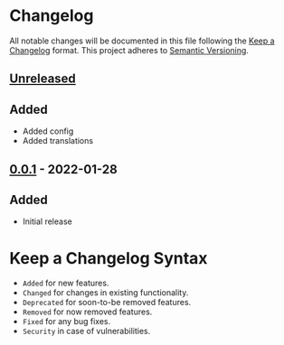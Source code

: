 # Changelog

All notable changes will be documented in this file following the [Keep a Changelog](https://keepachangelog.com/en/1.0.0/) 
format. This project adheres to [Semantic Versioning](https://semver.org/spec/v2.0.0.html).

## [Unreleased]

## Added

- Added config
- Added translations

## [0.0.1] - 2022-01-28

## Added

- Initial release

# Keep a Changelog Syntax

-   `Added` for new features.
-   `Changed` for changes in existing functionality.
-   `Deprecated` for soon-to-be removed features.
-   `Removed` for now removed features.
-   `Fixed` for any bug fixes. 
-   `Security` in case of vulnerabilities.

[Unreleased]: https://github.com/glhd/conveyor-belt/compare/0.0.1...HEAD

[0.0.1]: https://github.com/glhd/conveyor-belt/compare/0.0.1...0.0.1

